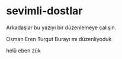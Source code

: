 # sevimli-dostlar
Arkadaşlar bu yazıyı bir düzenlemeye çalışın.

Osman Eren Turgut
Burayı mı düzenliyoduk

helü eben zük
